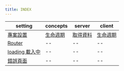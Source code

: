 ```yaml
---
title: INDEX
---
```


| setting                        | concepts                   | server                 | client       |
| ------------------------------ | -------------------------- | ---------------------- | ------------ |
| [專案設置](./setting.md)       | [生命週期](./lifecycle.md) | [取得資料](./async.md) | [生命週期]() |
| [Router](./router.md)          | --                         | --                     | --           |
| [loading 載入中](./loading.md) | --                         | --                     | --           |
| [錯誤頁面](./error.md)         | --                         | --                     | --           |
